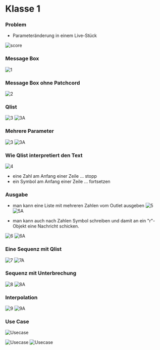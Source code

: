 # Klasse 1

### Problem

- Parameteränderung in einem Live-Stück


![score](K1/score_with_qlist.png)





### Message Box
![1](K1/1.png)

### Message Box ohne Patchcord

![2](K1/2.png)


### Qlist

![3](K1/3.png)
![3A](K1/3A.png)

### Mehrere Parameter

![3](K1/4.png)
![3A](K1/4A.png)

### Wie Qlist interpretiert den Text

![4](K1/4B.png)

- eine Zahl am Anfang einer Zeile ... stopp
- ein Symbol am Anfang einer Zeile ... fortsetzen

### Ausgabe

- man kann eine Liste mit mehreren Zahlen vom Outlet ausgeben
![5](K1/5.png)
![5A](K1/5A.png)

- man kann auch nach Zahlen Symbol schreiben
 und damit an ein "r"-Objekt eine Nachricht schicken.

![6](K1/6.png)
![6A](K1/6A.png)


### Eine Sequenz mit Qlist
![7](K1/7.png)
![7A](K1/7A.png)


### Sequenz mit Unterbrechung

![8](K1/8.png)
![8A](K1/8A.png)

### Interpolation

![9](K1/9.png)
![9A](K1/9A.png)

### Use Case
![Usecase](K1/usecase_score.png)

![Usecase](K1/usecase.png)
![Usecase](K1/usecaseA.png)

